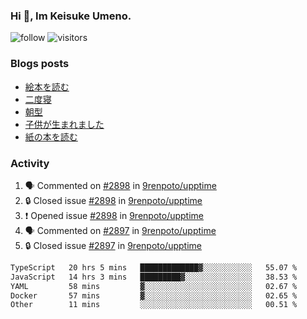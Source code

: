 ### Hi 👋, Im Keisuke Umeno.

<!--
**9renpoto/9renpoto** is a ✨ _special_ ✨ repository because its `README.md` (this file) appears on your GitHub profile.

Here are some ideas to get you started:

- 🔭 I’m currently working on ...
- 🌱 I’m currently learning ...
- 👯 I’m looking to collaborate on ...
- 🤔 I’m looking for help with ...
- 💬 Ask me about ...
- 📫 How to reach me: ...
- 😄 Pronouns: ...
- ⚡ Fun fact: ...
-->

![follow](https://img.shields.io/github/followers/9renpoto?label=Follow&style=social)
![visitors](https://komarev.com/ghpvc/?username=9renpoto&label=Profile%20views&color=0e75b6&style=flat)

### Blogs posts

<!-- BLOG-POST-LIST:START -->
- [絵本を読む](https://9renpoto.win/entry/2024/07/26/picture_book)
- [二度寝](https://9renpoto.win/entry/2024/07/18/going_back_to_sleep)
- [朝型](https://9renpoto.win/entry/2024/05/29/im-an-early)
- [子供が生まれました](https://9renpoto.win/entry/2024/04/18/hello-world)
- [紙の本を読む](https://9renpoto.win/entry/2024/02/25/reading-papar-book)
<!-- BLOG-POST-LIST:END -->

### Activity

<!--START_SECTION:activity-->
1. 🗣 Commented on [#2898](https://github.com/9renpoto/upptime/issues/2898#issuecomment-2277058461) in [9renpoto/upptime](https://github.com/9renpoto/upptime)
2. 🔒 Closed issue [#2898](https://github.com/9renpoto/upptime/issues/2898) in [9renpoto/upptime](https://github.com/9renpoto/upptime)
3. ❗ Opened issue [#2898](https://github.com/9renpoto/upptime/issues/2898) in [9renpoto/upptime](https://github.com/9renpoto/upptime)
4. 🗣 Commented on [#2897](https://github.com/9renpoto/upptime/issues/2897#issuecomment-2274903438) in [9renpoto/upptime](https://github.com/9renpoto/upptime)
5. 🔒 Closed issue [#2897](https://github.com/9renpoto/upptime/issues/2897) in [9renpoto/upptime](https://github.com/9renpoto/upptime)
<!--END_SECTION:activity-->

<!--START_SECTION:waka-->

```txt
TypeScript   20 hrs 5 mins   █████████████▓░░░░░░░░░░░   55.07 %
JavaScript   14 hrs 3 mins   █████████▓░░░░░░░░░░░░░░░   38.53 %
YAML         58 mins         ▓░░░░░░░░░░░░░░░░░░░░░░░░   02.67 %
Docker       57 mins         ▓░░░░░░░░░░░░░░░░░░░░░░░░   02.65 %
Other        11 mins         ░░░░░░░░░░░░░░░░░░░░░░░░░   00.51 %
```

<!--END_SECTION:waka-->
